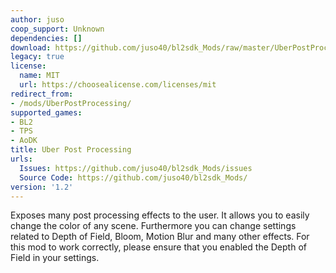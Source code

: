 ```yaml
---
author: juso
coop_support: Unknown
dependencies: []
download: https://github.com/juso40/bl2sdk_Mods/raw/master/UberPostProcessing/UberPostProcessing.zip
legacy: true
license:
  name: MIT
  url: https://choosealicense.com/licenses/mit
redirect_from:
- /mods/UberPostProcessing/
supported_games:
- BL2
- TPS
- AoDK
title: Uber Post Processing
urls:
  Issues: https://github.com/juso40/bl2sdk_Mods/issues
  Source Code: https://github.com/juso40/bl2sdk_Mods/
version: '1.2'
---
```

Exposes many post processing effects to the user. It allows you to easily change the color of any scene.
Furthermore you can change settings related to Depth of Field, Bloom, Motion Blur and many other effects.
For this mod to work correctly, please ensure that you enabled the Depth of Field in your settings.